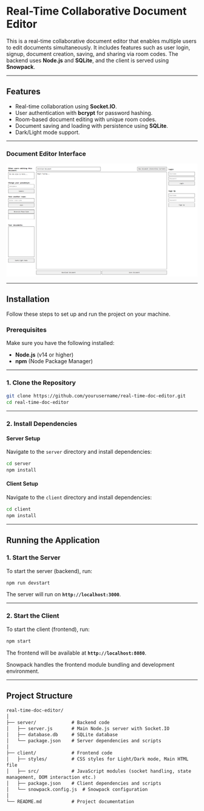 
# Real-Time Collaborative Document Editor

This is a real-time collaborative document editor that enables multiple users to edit documents simultaneously. It includes features such as user login, signup, document creation, saving, and sharing via room codes. The backend uses **Node.js** and **SQLite**, and the client is served using **Snowpack**.

---

## Features

- Real-time collaboration using **Socket.IO**.
- User authentication with **bcrypt** for password hashing.
- Room-based document editing with unique room codes.
- Document saving and loading with persistence using **SQLite**.
- Dark/Light mode support.

---

### Document Editor Interface

![Editor Interface](index.png)

---
## Installation

Follow these steps to set up and run the project on your machine.

### Prerequisites

Make sure you have the following installed:
- **Node.js** (v14 or higher)
- **npm** (Node Package Manager)

---

### 1. Clone the Repository

```bash
git clone https://github.com/yourusername/real-time-doc-editor.git
cd real-time-doc-editor
```

---

### 2. Install Dependencies

#### Server Setup

Navigate to the `server` directory and install dependencies:

```bash
cd server
npm install
```

#### Client Setup

Navigate to the `client` directory and install dependencies:

```bash
cd client
npm install
```

---

## Running the Application

### 1. Start the Server

To start the server (backend), run:

```bash
npm run devstart
```

The server will run on **`http://localhost:3000`**.

---

### 2. Start the Client

To start the client (frontend), run:

```bash
npm start
```

The frontend will be available at **`http://localhost:8080`**.

Snowpack handles the frontend module bundling and development environment.

---

## Project Structure

```
real-time-doc-editor/
│
├── server/             # Backend code
│   ├── server.js       # Main Node.js server with Socket.IO
│   ├── database.db     # SQLite database
│   └── package.json    # Server dependencies and scripts
│
├── client/             # Frontend code
│   ├── styles/         # CSS styles for Light/Dark mode, Main HTML file
│   ├── src/            # JavaScript modules (socket handling, state management, DOM interaction etc.)
│   ├── package.json    # Client dependencies and scripts
│   └── snowpack.config.js  # Snowpack configuration
│
└── README.md           # Project documentation
```
